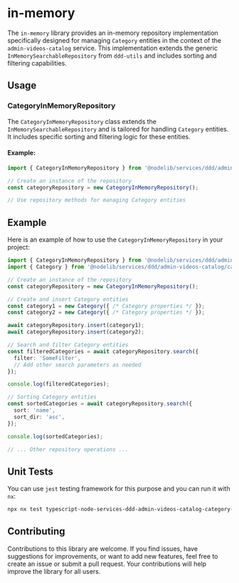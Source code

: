 # in-memory

The `in-memory` library provides an in-memory repository implementation specifically designed for managing `Category` entities in the context of the `admin-videos-catalog` service. This implementation extends the generic `InMemorySearchableRepository` from `ddd-utils` and includes sorting and filtering capabilities.


## Usage

### CategoryInMemoryRepository

The `CategoryInMemoryRepository` class extends the `InMemorySearchableRepository` and is tailored for handling `Category` entities. It includes specific sorting and filtering logic for these entities.

#### Example:

```typescript
import { CategoryInMemoryRepository } from '@nodelib/services/ddd/admin-videos-catalog/category/infra/db/in-memory';

// Create an instance of the repository
const categoryRepository = new CategoryInMemoryRepository();

// Use repository methods for managing Category entities
```

## Example

Here is an example of how to use the `CategoryInMemoryRepository` in your project:

```typescript
import { CategoryInMemoryRepository } from '@nodelib/services/ddd/admin-videos-catalog/category/infra/db/in-memory';
import { Category } from '@nodelib/services/ddd/admin-videos-catalog/category/entity';

// Create an instance of the repository
const categoryRepository = new CategoryInMemoryRepository();

// Create and insert Category entities
const category1 = new Category({ /* Category properties */ });
const category2 = new Category({ /* Category properties */ });

await categoryRepository.insert(category1);
await categoryRepository.insert(category2);

// Search and filter Category entities
const filteredCategories = await categoryRepository.search({
  filter: 'SomeFilter',
  // Add other search parameters as needed
});

console.log(filteredCategories);

// Sorting Category entities
const sortedCategories = await categoryRepository.search({
  sort: 'name',
  sort_dir: 'asc',
});

console.log(sortedCategories);

// ... Other repository operations ...
```

## Unit Tests

You can use `jest` testing framework for this purpose and you can run it with `nx`:

```sh
npx nx test typescript-node-services-ddd-admin-videos-catalog-category-infra-db-in-memory
```

## Contributing

Contributions to this library are welcome. If you find issues, have suggestions for improvements, or want to add new features, feel free to create an issue or submit a pull request. Your contributions will help improve the library for all users.
